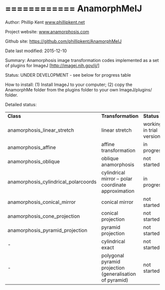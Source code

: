============
AnamorphMeIJ
============

Author: Phillip Kent www.phillipkent.net

Project website: www.anamorphosis.com

Github site: https://github.com/phillipkent/AnamorphMeIJ

Date last modified: 
2015-12-10

Summary: 
Anamorphosis image transformation codes implemented as a set of plugins for ImageJ [http://imagej.nih.gov/ij/]

Status:
UNDER DEVELOPMENT - see below for progress table

How to install: 
(1) Install ImageJ to your computer; (2) copy the AnamorphMe folder from the plugins folder to your own ImageJ/plugins/ folder.


Detailed status:

<table>
<tr><td><strong>Class</strong></td><td><strong>Transformation</strong></td><td><strong>Status</strong></td></tr>
<tr><td>anamorphosis_linear_stretch</td><td>linear stretch</td><td>working in trial version</td></tr>
<tr><td>anamorphosis_affine</td><td>affine transformation</td><td>in progress</td></tr>
<tr><td>anamorphosis_oblique</td><td>	oblique anamorphosis</td><td>	not started</td></tr>
<tr><td>anamorphosis_cylindrical_polarcoords</td><td>	cylindrical mirror – polar coordinate approximation</td><td>in progress</td></tr>
<tr><td>anamorphosis_conical_mirror</td><td>conical mirror</td><td>	not started</td></tr>
<tr><td>anamorphosis_cone_projection</td><td>conical projection</td><td>	not started</td></tr>
<tr><td>anamorphosis_pyramid_projection</td><td>pyramid projection</td><td>	not started</td></tr>
<tr><td>-</td><td>   cylindrical exact </td><td>  not started</td></tr>
<tr><td>- </td><td> polygonal pyramid projection (generalisation of pyramid)</td><td> not started</td></tr>
</table>
